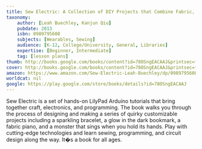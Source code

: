 ```yaml
---
title: Sew Electric: A Collection of DIY Projects that Combine Fabric, Electronics, and Programming
taxonomy:
	author: [Leah Buechley, Kanjun Qiu]
	pubdate: 2013
	isbn: 0989795608
	subjects: [Wearables, Sewing]
	audience: [K-12, College/University, General, Libraries]
	expertise: [Beginner, Intermediate]
	tag: [lesson plans]
thumb: http://books.google.com/books/content?id=78OSngEACAAJ&printsec=frontcover&img=1&zoom=1&imgtk=AFLRE71CvEn0clZWdqIPRwKH4DZR0HyimrYZ54CNXBv9tVsnErLMdXt7vnPAf6PAmQGidM-f-i0vjh35zk9EkN2EooawMUcYIzrxztYBsJIhtPkgzRz_6E-r9IW0XpG3MninoNWk9xfI&source=gbs_api
cover: http://books.google.com/books/content?id=78OSngEACAAJ&printsec=frontcover&img=1&zoom=1&imgtk=AFLRE71CvEn0clZWdqIPRwKH4DZR0HyimrYZ54CNXBv9tVsnErLMdXt7vnPAf6PAmQGidM-f-i0vjh35zk9EkN2EooawMUcYIzrxztYBsJIhtPkgzRz_6E-r9IW0XpG3MninoNWk9xfI&source=gbs_api
amazon: https://www.amazon.com/Sew-Electric-Leah-Buechley/dp/0989795608
worldcat: nil
google: https://play.google.com/store/books/details?id=78OSngEACAAJ
---
```

Sew Electric is a set of hands-on LilyPad Arduino tutorials that bring together craft, electronics, and programming. The book walks you through the process of designing and making a series of quirky customizable projects including a sparkling bracelet, a glow in the dark bookmark, a fabric piano, and a monster that sings when you hold its hands. Play with cutting-edge technologies and learn sewing, programming, and circuit design along the way. It�s a book for all ages.